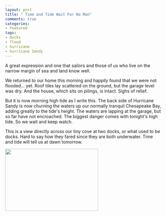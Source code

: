 ```yaml
---
layout: post
title: " Time and Tide Wait For No Man"
comments: true
categories:
- Featured
tags:
- docks
- flood
- hurricane
- hurricane Sandy
---
```

A great expression and one that sailors and those of us who live on the narrow margin of sea and land know well.

We returned to our home this morning and happily found that we were not flooded... yet. Roof tiles lay scattered on the ground, but the garage level was dry. And the house, which sits on pilings, is intact. Sighs of relief.

But it is now morning high tide as I write this. The back side of Hurricane Sandy is now churning the waters up our normally tranquil Chesapeake Bay, adding greatly to the tide's height. The waters are lapping at the garage, but so far have not encroached. The biggest danger comes with tonight's high tide. So we wait and keep watch.

This is a view directly across our tiny cove at two docks, or what used to be docks. Hard to say how they fared since they are both underwater. Time and tide will tell us at dawn tomorrow.

<a href="http://blog.lesterpickerphoto.com/wp-content/uploads/2012/10/hdg-flood.jpg"><img class="alignnone size-medium wp-image-2422" title="hdg-flood" src="http://blog.lesterpickerphoto.com/wp-content/uploads/2012/10/hdg-flood-300x200.jpg" alt="" width="300" height="200"></a>

 